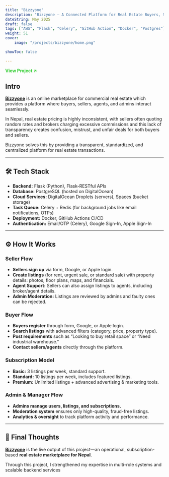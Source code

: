 ```yaml
---
title: "Bizzyone"
description: "Bizzyone – A Connected Platform for Real Estate Buyers, Sellers & Agents"
dateString: May 2025
draft: false
tags: ["AWS", "Flask", "Celery", "GitHub Action", "Docker", "Postgres"]
weight: 51
cover:
    image: "/projects/bizzyone/home.png"

showToc: false

---
```


<a href="https://www.bizzyone.com/" target="_blank" rel="noopener noreferrer" style="color:#32CD32; font-weight:bold; text-decoration:none;">
  View Project ↗
</a>


## Intro

[**Bizzyone**](https://www.bizzyone.com/) is an online marketplace for commercial real estate which provides a platform where buyers, sellers, agents, and admins interact seamlessly.

In Nepal, real estate pricing is highly inconsistent, with sellers often quoting random rates and brokers charging excessive commissions and this lack of transparency creates confusion, mistrust, and unfair deals for both buyers and sellers. 

Bizzyone solves this by providing a transparent, standardized, and centralized platform for real estate transactions.

---

## 🛠 Tech Stack

- **Backend:** Flask (Python), Flask-RESTful APIs  
- **Database:** PostgreSQL (hosted on DigitalOcean)  
- **Cloud Services:** DigitalOcean Droplets (servers), Spaces (bucket storage)  
- **Task Queue:** Celery + Redis (for background jobs like email notifications, OTPs)  
- **Deployment:** Docker, GitHub Actions CI/CD  
- **Authentication:** Email/OTP (Celery), Google Sign-In, Apple Sign-In  

---

## ⚙️ How It Works

### Seller Flow
- **Sellers sign up** via form, Google, or Apple login.  
- **Create listings** (for rent, urgent sale, or standard sale) with property details: photos, floor plans, maps, and financials.  
- **Agent Support:** Sellers can also assign listings to agents, including broker/agent details.  
- **Admin Moderation:** Listings are reviewed by admins and faulty ones can be rejected.  

### Buyer Flow
- **Buyers register** through form, Google, or Apple login.  
- **Search listings** with advanced filters (category, price, property type).  
- **Post requirements** such as “Looking to buy retail space” or “Need industrial warehouse.”  
- **Contact sellers/agents** directly through the platform.  

### Subscription Model
- **Basic:** 3 listings per week, standard support.  
- **Standard:** 10 listings per week, includes featured listings.  
- **Premium:** Unlimited listings + advanced advertising & marketing tools.  

### Admin & Manager Flow
- **Admins manage users, listings, and subscriptions.**  
- **Moderation system** ensures only high-quality, fraud-free listings.  
- **Analytics & oversight** to track platform activity and performance.  

---

## 🚀 Final Thoughts
[**Bizzyone**](https://www.bizzyone.com/) is the live output of this project—an operational, subscription-based **real estate marketplace for Nepal**.  

Through this project, I strengthened my expertise in multi-role systems and  scalable backend services   